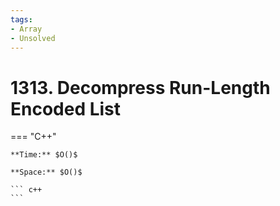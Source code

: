```yaml
---
tags:
- Array
- Unsolved
---
```



# 1313. Decompress Run-Length Encoded List

=== "C++"

    **Time:** $O()$

    **Space:** $O()$

    ``` c++
    ```